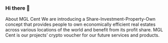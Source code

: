 ### Hi there 👋
About MGL Cent
We are introducing a Share-Investment-Property-Own concept that provides people to own economically efficient real estates across various locations of the world and benefit from its profit share. MGL Cent is our projects’ crypto voucher for our future services and products.
<!--
**mglcent/mglcent** is a ✨ _special_ ✨ repository because its `README.md` (this file) appears on your GitHub profile.

Here are some ideas to get you started:

- 🔭 I’m currently working on MGL Cent
- 🌱 I’m currently learning ...
- 👯 I’m looking to collaborate on ...
- 🤔 I’m looking for help with ...
- 💬 Ask me about ...
- 📫 How to reach me: ...
- 😄 Pronouns: ...
- ⚡ Fun fact: ...
-->
